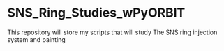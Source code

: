 # SNS_Ring_Studies_wPyORBIT
This repository will store my scripts that will study The SNS ring injection system and painting
